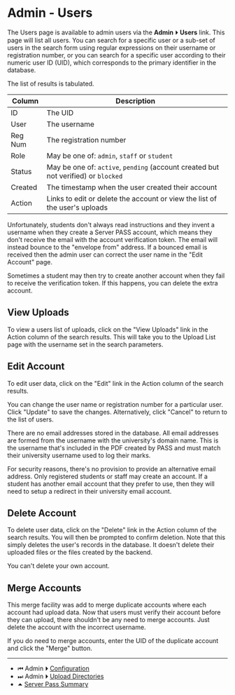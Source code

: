 # Admin - Users

The Users page is available to admin users via the 
**Admin** ⏵ **Users** link. This page will list all users.
You can search for a specific user or a sub-set of users in the
search form using regular expressions on their username or
registration number, or you can search for a
specific user according to their numeric user ID (UID), which
corresponds to the primary identifier in the database.

The list of results is tabulated.

| Column | Description |
| --- | --- |
| ID | The UID |
| User | The username |
| Reg Num | The registration number |
| Role | May be one of: `admin`, `staff` or `student` |
| Status | May be one of: `active`, `pending` (account created but not verified) or `blocked` |
| Created | The timestamp when the user created their account |
| Action | Links to edit or delete the account or view the list of the user's uploads |

Unfortunately, students don't always read instructions and they
invent a username when they create a Server PASS account, which
means they don't receive the email with the account verification
token. The email will instead bounce to the "envelope from" address.
If a bounced email is received then the admin user can correct the
user name in the "Edit Account" page.

Sometimes a student may then try to create another account when they
fail to receive the verification token. If this happens, you can
delete the extra account.

## View Uploads

To view a users list of uploads, click on the "View Uploads" link in
the Action column of the search results. This will take you to the
Upload List page with the username set in the search parameters.

## Edit Account

To edit user data, click on the "Edit" link in
the Action column of the search results.

You can change the user name or registration number for a particular
user. Click "Update" to save the changes. Alternatively, click
"Cancel" to return to the list of users.

There are no email addresses stored in the database. All email
addresses are formed from the username with the university's domain name.
This is the username that's included in the PDF created by PASS and
must match their university username used to log their marks.

For security reasons, there's no provision to provide an alternative
email address. Only registered students or staff may create an
account. If a student has another email account that they prefer to
use, then they will need to setup a redirect in their university
email account.

## Delete Account

To delete user data, click on the "Delete" link in
the Action column of the search results. You will then
be prompted to confirm deletion. Note that this simply deletes the
user's records in the database. It doesn't delete their uploaded
files or the files created by the backend.

You can't delete your own account.

## Merge Accounts

This merge facility was add to merge duplicate accounts where each
account had upload data. Now that users must verify their account
before they can upload, there shouldn't be any need to merge
accounts. Just delete the account with the incorrect username.

If you do need to merge accounts, enter the UID of the duplicate account
and click the "Merge" button. 

---

 - &#x23EE; Admin ⏵  [Configuration](admin-config.md)
 - &#x23ED; Admin ⏵  [Upload Directories](admin-uploaddir.md)
 - &#x23F6; [Server Pass Summary](README.md)
